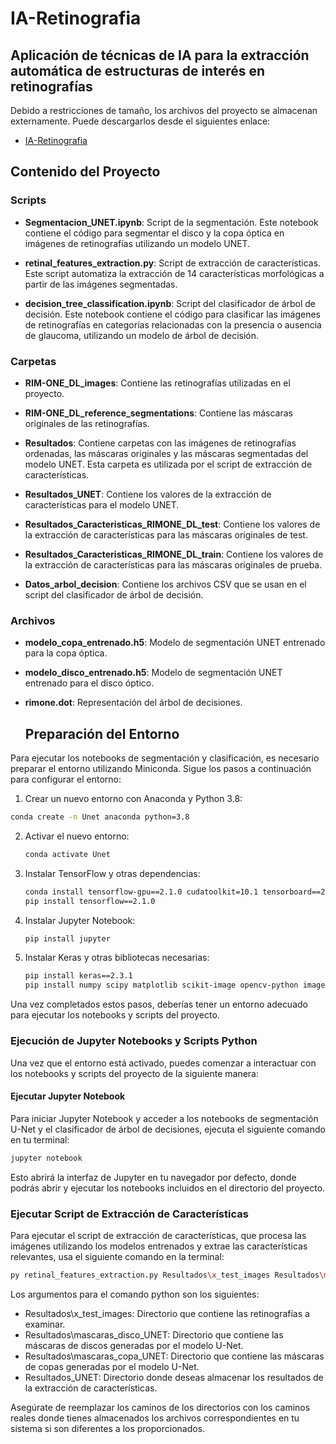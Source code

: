 # IA-Retinografia
## Aplicación de técnicas de IA para la extracción automática de estructuras de interés en retinografías
Debido a restricciones de tamaño, los archivos del proyecto se almacenan externamente. Puede descargarlos desde el siguientes enlace:
- [IA-Retinografia](https://drive.google.com/file/d/1juptBlBX2XPWhbZJpMRNqV0cTUNg2ZSr/view?usp=drive_link)

## Contenido del Proyecto
### Scripts

- **Segmentacion_UNET.ipynb**: Script de la segmentación. Este notebook contiene el código para segmentar el disco y la copa óptica en imágenes de retinografías utilizando un modelo UNET.

- **retinal_features_extraction.py**: Script de extracción de características. Este script automatiza la extracción de 14 características morfológicas a partir de las imágenes segmentadas.

- **decision_tree_classification.ipynb**: Script del clasificador de árbol de decisión. Este notebook contiene el código para clasificar las imágenes de retinografías en categorías relacionadas con la presencia o ausencia de glaucoma, utilizando un modelo de árbol de decisión.

### Carpetas

- **RIM-ONE_DL_images**: Contiene las retinografías utilizadas en el proyecto.

- **RIM-ONE_DL_reference_segmentations**: Contiene las máscaras originales de las retinografías.

- **Resultados**: Contiene carpetas con las imágenes de retinografías ordenadas, las máscaras originales y las máscaras segmentadas del modelo UNET. Esta carpeta es utilizada por el script de extracción de características.

- **Resultados_UNET**: Contiene los valores de la extracción de características para el modelo UNET.

- **Resultados_Caracteristicas_RIMONE_DL_test**: Contiene los valores de la extracción de características para las máscaras originales de test.

- **Resultados_Caracteristicas_RIMONE_DL_train**: Contiene los valores de la extracción de características para las máscaras originales de prueba.

- **Datos_arbol_decision**: Contiene los archivos CSV que se usan en el script del clasificador de árbol de decisión.

### Archivos

- **modelo_copa_entrenado.h5**: Modelo de segmentación UNET entrenado para la copa óptica.

- **modelo_disco_entrenado.h5**: Modelo de segmentación UNET entrenado para el disco óptico.

- **rimone.dot**: Representación del árbol de decisiones.

  ## Preparación del Entorno
Para ejecutar los notebooks de segmentación y clasificación, es necesario preparar el entorno utilizando Miniconda. Sigue los pasos a continuación para configurar el entorno:

1. Crear un nuevo entorno con Anaconda y Python 3.8:
  ```sh
  conda create -n Unet anaconda python=3.8
  ```
2. Activar el nuevo entorno:
    ```sh
    conda activate Unet
    ```

3. Instalar TensorFlow y otras dependencias:
    ```sh
    conda install tensorflow-gpu==2.1.0 cudatoolkit=10.1 tensorboard==2.1.0 tensorflow-estimator==2.1.0
    pip install tensorflow==2.1.0
    ```

4. Instalar Jupyter Notebook:
    ```sh
    pip install jupyter
    ```

5. Instalar Keras y otras bibliotecas necesarias:
    ```sh
    pip install keras==2.3.1
    pip install numpy scipy matplotlib scikit-image opencv-python imageio tqdm scikit-image scikit-learn graphviz

    ```

Una vez completados estos pasos, deberías tener un entorno adecuado para ejecutar los notebooks y scripts del proyecto.

### Ejecución de Jupyter Notebooks y Scripts Python

Una vez que el entorno está activado, puedes comenzar a interactuar con los notebooks y scripts del proyecto de la siguiente manera:

#### Ejecutar Jupyter Notebook

Para iniciar Jupyter Notebook y acceder a los notebooks de segmentación U-Net y el clasificador de árbol de decisiones, ejecuta el siguiente comando en tu terminal:

```bash
jupyter notebook
```
Esto abrirá la interfaz de Jupyter en tu navegador por defecto, donde podrás abrir y ejecutar los notebooks incluidos en el directorio del proyecto.

### Ejecutar Script de Extracción de Características
Para ejecutar el script de extracción de características, que procesa las imágenes utilizando los modelos entrenados y extrae las características relevantes, usa el siguiente comando en la terminal:
```bash
py retinal_features_extraction.py Resultados\x_test_images Resultados\mascaras_disco_UNET Resultados\mascaras_copa_UNET Resultados_UNET
```
Los argumentos para el comando python son los siguientes:

- Resultados\x_test_images: Directorio que contiene las retinografías a examinar.
- Resultados\mascaras_disco_UNET: Directorio que contiene las máscaras de discos generadas por el modelo U-Net.
- Resultados\mascaras_copa_UNET: Directorio que contiene las máscaras de copas generadas por el modelo U-Net.
- Resultados_UNET: Directorio donde deseas almacenar los resultados de la extracción de características.

Asegúrate de reemplazar los caminos de los directorios con los caminos reales donde tienes almacenados los archivos correspondientes en tu sistema si son diferentes a los proporcionados.
